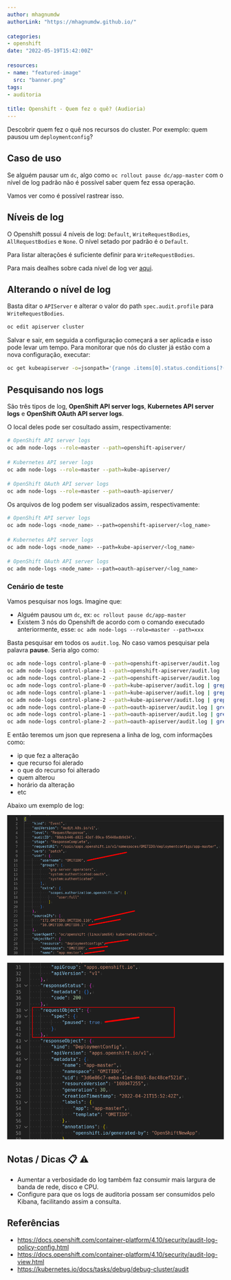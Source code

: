 ```yaml
---
author: mhagnumdw
authorLink: "https://mhagnumdw.github.io/"

categories:
- openshift
date: "2022-05-19T15:42:00Z"

resources:
- name: "featured-image"
  src: "banner.png"
tags:
- auditoria

title: Openshift - Quem fez o quê? (Audioria)
---
```


Descobrir quem fez o quê nos recursos do cluster. Por exemplo: quem pausou um `deploymentconfig`?

<!--more-->

## Caso de uso

Se alguém pausar um `dc`, algo como `oc rollout pause dc/app-master` com o nível de log padrão não é possível saber quem fez essa operação.

Vamos ver como é possível rastrear isso.

## Níveis de log

O Openshift possui 4 níveis de log: `Default`, `WriteRequestBodies`, `AllRequestBodies` e `None`. O nível setado por padrão é o `Default`.

Para listar alterações é suficiente definir para `WriteRequestBodies`.

Para mais dealhes sobre cada nível de log ver [aqui](https://docs.openshift.com/container-platform/4.10/security/audit-log-policy-config.html).

## Alterando o nível de log

Basta ditar o `APIServer` e alterar o valor do path `spec.audit.profile` para `WriteRequestBodies`.

```bash
oc edit apiserver cluster
```

Salvar e sair, em seguida a configuração começará a ser aplicada e isso pode levar um tempo. Para monitorar que nós do cluster já estão com a nova configuração, executar:

```bash
oc get kubeapiserver -o=jsonpath='{range .items[0].status.conditions[?(@.type=="NodeInstallerProgressing")]}{.reason}{"\n"}{.message}{"\n"}'
```

## Pesquisando nos logs

São três tipos de log, **OpenShift API server logs**, **Kubernetes API server logs** e **OpenShift OAuth API server logs**.

O local deles pode ser cosultado assim, respectivamente:

```bash
# OpenShift API server logs
oc adm node-logs --role=master --path=openshift-apiserver/

# Kubernetes API server logs
oc adm node-logs --role=master --path=kube-apiserver/

# OpenShift OAuth API server logs
oc adm node-logs --role=master --path=oauth-apiserver/
```

Os arquivos de log podem ser visualizados assim, respectivamente:

```bash
# OpenShift API server logs
oc adm node-logs <node_name> --path=openshift-apiserver/<log_name>

# Kubernetes API server logs
oc adm node-logs <node_name> --path=kube-apiserver/<log_name>

# OpenShift OAuth API server logs
oc adm node-logs <node_name> --path=oauth-apiserver/<log_name>
```

### Cenário de teste

Vamos pesquisar nos logs. Imagine que:

- Alguém pausou um `dc`, ex: `oc rollout pause dc/app-master`
- Existem 3 nós do Openshift de acordo com o comando executado anteriormente, esse: `oc adm node-logs --role=master --path=xxx`

Basta pesquisar em todos os `audit.log`. No caso vamos pesquisar pela palavra **pause**. Seria algo como:

```bash
oc adm node-logs control-plane-0 --path=openshift-apiserver/audit.log | grep -i pause; \
oc adm node-logs control-plane-1 --path=openshift-apiserver/audit.log | grep -i pause; \
oc adm node-logs control-plane-2 --path=openshift-apiserver/audit.log | grep -i pause; \
oc adm node-logs control-plane-0 --path=kube-apiserver/audit.log | grep -i pause; \
oc adm node-logs control-plane-1 --path=kube-apiserver/audit.log | grep -i pause; \
oc adm node-logs control-plane-2 --path=kube-apiserver/audit.log | grep -i pause; \
oc adm node-logs control-plane-0 --path=oauth-apiserver/audit.log | grep -i pause; \
oc adm node-logs control-plane-1 --path=oauth-apiserver/audit.log | grep -i pause; \
oc adm node-logs control-plane-2 --path=oauth-apiserver/audit.log | grep -i pause
```

E então teremos um json que represena a linha de log, com informações como:

- ip que fez a alteração
- que recurso foi alerado
- o que do recurso foi alterado
- quem alterou
- horário da alteração
- etc

Abaixo um exemplo de log:

![Log parte 1](log-json-1.png)

![Log parte 2](log-json-2.png)

## Notas / Dicas 📋 ⚠️

- Aumentar a verbosidade do log também faz consumir mais largura de banda de rede, disco e CPU.
- Configure para que os logs de auditoria possam ser consumidos pelo Kibana, facilitando assim a consulta.

## Referências

- <https://docs.openshift.com/container-platform/4.10/security/audit-log-policy-config.html>
- <https://docs.openshift.com/container-platform/4.10/security/audit-log-view.html>
- <https://kubernetes.io/docs/tasks/debug/debug-cluster/audit>
